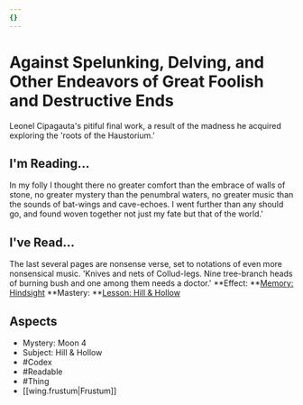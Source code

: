 ```yaml
---
{}
---
```

# Against Spelunking, Delving, and Other Endeavors of Great Foolish and Destructive Ends
Leonel Cipagauta's pitiful final work, a result of the madness he acquired exploring the 'roots of the Haustorium.'
## I'm Reading...
In my folly I thought there no greater comfort than the embrace of walls of stone, no greater mystery than the penumbral waters, no greater music than the sounds of bat-wings and cave-echoes. I went further than any should go, and found woven together not just my fate but that of the world.'
## I've Read...
The last several pages are nonsense verse, set to notations of even more nonsensical music. 'Knives and nets of Collud-legs. Nine tree-branch heads of burning bush and one among them needs a doctor.'
**Effect: **[Memory: Hindsight](https://uadaf.theevilroot.xyz/rowenarium/element/mem.hindsight)
**Mastery: **[Lesson: Hill & Hollow](https://uadaf.theevilroot.xyz/rowenarium/element/x.hill.hollow)
## Aspects
- Mystery: Moon 4
- Subject: Hill & Hollow
- #Codex
- #Readable
- #Thing
- [[wing.frustum|Frustum]]